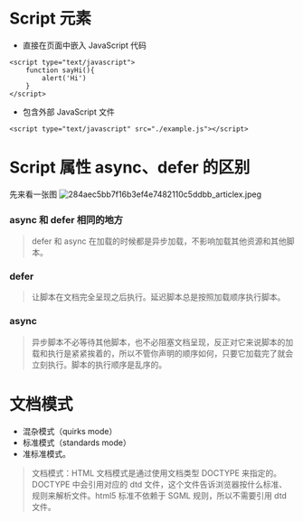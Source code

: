 # Script 元素

- 直接在页面中嵌入 JavaScript 代码

```
<script type="text/javascript">
    function sayHi(){
        alert('Hi')
    }
</script>
```

- 包含外部 JavaScript 文件

```
<script type="text/javascript" src="./example.js"></script>
```

# Script 属性 async、defer 的区别

先来看一张图
![284aec5bb7f16b3ef4e7482110c5ddbb_articlex.jpeg](https://upload-images.jianshu.io/upload_images/12034021-6d3a7e8902725b61.jpeg?imageMogr2/auto-orient/strip%7CimageView2/2/w/1240)

### async 和 defer 相同的地方

> defer 和 async 在加载的时候都是异步加载，不影响加载其他资源和其他脚本。

### defer

> 让脚本在文档完全呈现之后执行。延迟脚本总是按照加载顺序执行脚本。

### async

> 异步脚本不必等待其他脚本，也不必阻塞文档呈现，反正对它来说脚本的加载和执行是紧紧挨着的，所以不管你声明的顺序如何，只要它加载完了就会立刻执行。脚本的执行顺序是乱序的。

# 文档模式

- 混杂模式（quirks mode）
- 标准模式（standards mode）
- 准标准模式。

> 文档模式：HTML 文档模式是通过使用文档类型 DOCTYPE 来指定的。DOCTYPE 中会引用对应的 dtd 文件，这个文件告诉浏览器按什么标准、规则来解析文件。html5 标准不依赖于 SGML 规则，所以不需要引用 dtd 文件。
